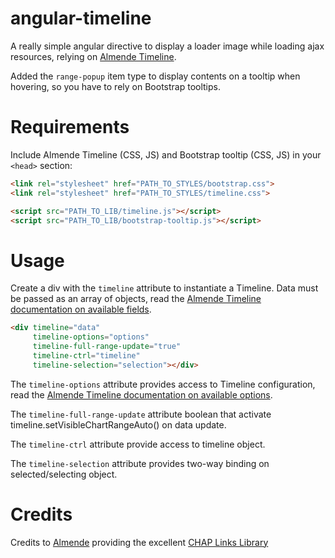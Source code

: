 angular-timeline
==============

A really simple angular directive to display a loader image while loading ajax resources, relying on [Almende Timeline](http://almende.github.io/chap-links-library/timeline.html).

Added the ```range-popup``` item type to display contents on a tooltip when hovering, so you have to rely on Bootstrap tooltips.

Requirements
============

Include Almende Timeline (CSS, JS) and Bootstrap tooltip (CSS, JS) in your `<head>` section:
```html
<link rel="stylesheet" href="PATH_TO_STYLES/bootstrap.css">
<link rel="stylesheet" href="PATH_TO_STYLES/timeline.css">

<script src="PATH_TO_LIB/timeline.js"></script>
<script src="PATH_TO_LIB/bootstrap-tooltip.js"></script>
```

Usage
=====

Create a div with the ```timeline``` attribute to instantiate a Timeline. Data must be passed as an array of objects, read the [Almende Timeline documentation on available fields](http://almende.github.io/chap-links-library/js/timeline/doc/#Data_Format).
```html
<div timeline="data"
  	 timeline-options="options"
     timeline-full-range-update="true"
     timeline-ctrl="timeline"
     timeline-selection="selection"></div>
```

The ```timeline-options``` attribute provides access to Timeline configuration, read the [Almende Timeline documentation on available options](http://almende.github.io/chap-links-library/js/timeline/doc/#Configuration_Options).

The ```timeline-full-range-update``` attribute boolean that activate timeline.setVisibleChartRangeAuto() on data update.

The ```timeline-ctrl``` attribute provide access to timeline object.

The ```timeline-selection``` attribute provides two-way binding on selected/selecting object.



Credits
=======

Credits to [Almende](http://almende.com) providing the excellent [CHAP Links Library](http://almende.github.io/chap-links-library/)
